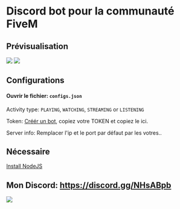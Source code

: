 # Discord bot pour la communauté FiveM

## Prévisualisation

<img src="https://kasper-rasmussen.dk/assets/images/discord_bot/1.png" />
<img src="https://kasper-rasmussen.dk/assets/images/discord_bot/2.png" />

## Configurations

#### Ouvrir le fichier: `configs.json`

Activity type: `PLAYING`, `WATCHING`, `STREAMING` or `LISTENING`

Token: [Créér un bot](https://discordapp.com/developers/applications/), copiez votre TOKEN et copiez le ici.

Server info: Remplacer l'ip et le port par défaut par les votres..

## Nécessaire

[Install NodeJS](https://nodejs.org/en/download/)

## Mon Discord: https://discord.gg/NHsABpb

<a href="https://discord.gg/NHsABpb"><img src="https://kasper-rasmussen.dk/assets/images/icons/discord_logo.png" /></a>